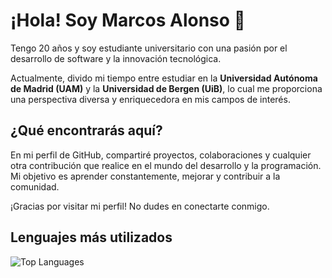 # ¡Hola! Soy Marcos Alonso 👋

Tengo 20 años y soy estudiante universitario con una pasión por el desarrollo de software y la innovación tecnológica.

Actualmente, divido mi tiempo entre estudiar en la **Universidad Autónoma de Madrid (UAM)** y la **Universidad de Bergen (UiB)**, lo cual me proporciona una perspectiva diversa y enriquecedora en mis campos de interés.

## ¿Qué encontrarás aquí?

En mi perfil de GitHub, compartiré proyectos, colaboraciones y cualquier otra contribución que realice en el mundo del desarrollo y la programación. Mi objetivo es aprender constantemente, mejorar y contribuir a la comunidad.

¡Gracias por visitar mi perfil! No dudes en conectarte conmigo.

## Lenguajes más utilizados

![Top Languages](https://github-readme-stats.vercel.app/api/top-langs/?username=kitosforos&layout=compact&theme=dark&hide_border=true&count_private=true&include_all_commits=true)
